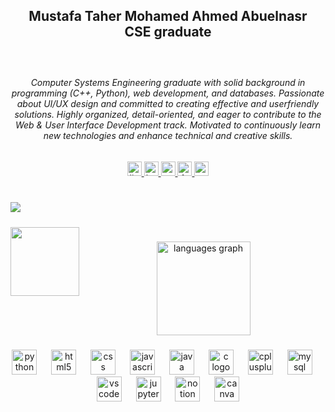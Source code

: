 <h2 align="center">Mustafa Taher Mohamed Ahmed Abuelnasr<br>CSE graduate</h2>

###

<br clear="both">

<h6 align="center">Computer Systems Engineering graduate with solid background in programming (C++, Python), web development, and databases. Passionate about UI/UX design and committed to creating effective and userfriendly solutions. Highly organized, detail-oriented, and eager to contribute to the Web & User Interface Development track. Motivated to continuously learn new technologies and enhance technical and creative skills.</h6>

###

<div align="center">
  <a href="https://www.linkedin.com/in/mustafa-taher-abuelnasr/" target="_blank">
    <img src="https://img.shields.io/static/v1?message=LinkedIn/mustafa-taher-abuelnasr&logo=linkedin&label=&color=0077B5&logoColor=&labelColor=&style=flat" height="23" alt="linkedin logo"  />
  </a>
  <a href="https://www.behance.net/mustafataher3" target="_blank">
    <img src="https://img.shields.io/static/v1?message=mustafataher3&logo=behance&label=&color=1769ff&logoColor=white&labelColor=&style=flat" height="23" alt="behance logo"  />
  </a>
  <a href="mailto:mustafataheer47@gmail.com" target="_blank">
    <img src="https://img.shields.io/static/v1?message=mustafataheer47&logo=gmail&label=&color=D14836&logoColor=white&labelColor=&style=flat" height="23" alt="gmail logo"  />
  </a>
  <a href="https://www.facebook.com/M.Taher47" target="_blank">
    <img src="https://img.shields.io/static/v1?message=/M.Taher47&logo=facebook&label=&color=1877F2&logoColor=white&labelColor=&style=flat" height="23" alt="facebook logo"  />
  </a>
  <a href="https://wa.me/+201142721234" target="_blank">
    <img src="https://img.shields.io/static/v1?message=+201142721234&logo=whatsapp&label=&color=25D366&logoColor=white&labelColor=&style=flat" height="23" alt="whatsapp logo"  />
  </a>
</div>

###

<br clear="both">

<img align="left" src="https://visitor-badge.laobi.icu/badge?page_id=MT-47.MT-47&left_text=profile%20visitors"  />

###

<br clear="both">

<img align="left" height="110" src="https://media4.giphy.com/media/v1.Y2lkPTc5MGI3NjExeGZ4ZzN5Z25kMmowYjQ4NjRmZWVlNm1iOW16YmgxaWhnbTE1b2t1MiZlcD12MV9pbnRlcm5hbF9naWZfYnlfaWQmY3Q9Zw/S9d8XB557e8phGLBVS/giphy.gif"  />

###

<div align="center">
  <img src="https://github-readme-stats.vercel.app/api/top-langs?username=MT-47&locale=en&hide_title=true&layout=compact&card_width=320&langs_count=8&theme=github_dark&hide_border=true&order=2" height="150" alt="languages graph"  />
</div>

###

<div align="center">
  <img src="https://cdn.jsdelivr.net/gh/devicons/devicon/icons/python/python-original-wordmark.svg" height="40" alt="python logo"  />
  <img width="15" />
  <img src="https://cdn.jsdelivr.net/gh/devicons/devicon/icons/html5/html5-plain-wordmark.svg" height="40" alt="html5 logo"  />
  <img width="15" />
  <img src="https://cdn.jsdelivr.net/gh/devicons/devicon/icons/css3/css3-plain-wordmark.svg" height="40" alt="css logo"  />
  <img width="15" />
  <img src="https://cdn.jsdelivr.net/gh/devicons/devicon/icons/javascript/javascript-plain.svg" height="40" alt="javascript logo"  />
  <img width="15" />
  <img src="https://cdn.jsdelivr.net/gh/devicons/devicon/icons/java/java-original-wordmark.svg" height="40" alt="java logo"  />
  <img width="15" />
  <img src="https://cdn.jsdelivr.net/gh/devicons/devicon/icons/c/c-original.svg" height="40" alt="c logo"  />
  <img width="15" />
  <img src="https://cdn.jsdelivr.net/gh/devicons/devicon/icons/cplusplus/cplusplus-original.svg" height="40" alt="cplusplus logo"  />
  <img width="15" />
  <img src="https://cdn.jsdelivr.net/gh/devicons/devicon/icons/mysql/mysql-original-wordmark.svg" height="40" alt="mysql logo"  />
  <img width="15" />
  <img src="https://cdn.jsdelivr.net/gh/devicons/devicon/icons/vscode/vscode-original-wordmark.svg" height="40" alt="vscode logo"  />
  <img width="15" />
  <img src="https://cdn.jsdelivr.net/gh/devicons/devicon/icons/jupyter/jupyter-original-wordmark.svg" height="40" alt="jupyter logo"  />
  <img width="15" />
  <img src="https://cdn.jsdelivr.net/gh/devicons/devicon/icons/notion/notion-original.svg" height="40" alt="notion logo"  />
  <img width="15" />
  <img src="https://cdn.jsdelivr.net/gh/devicons/devicon/icons/canva/canva-original.svg" height="40" alt="canva logo"  />
</div>

###
